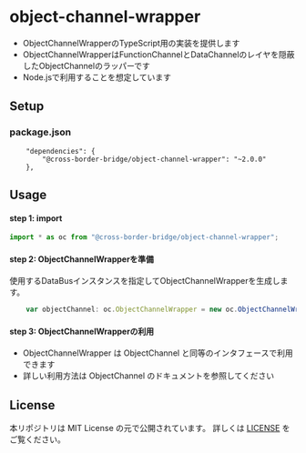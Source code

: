 # object-channel-wrapper
- ObjectChannelWrapperのTypeScript用の実装を提供します
- ObjectChannelWrapperはFunctionChannelとDataChannelのレイヤを隠蔽したObjectChannelのラッパーです
- Node.jsで利用することを想定しています

## Setup
### package.json
```
    "dependencies": {
        "@cross-border-bridge/object-channel-wrapper": "~2.0.0"
    },
```

## Usage
#### step 1: import

```typescript
import * as oc from "@cross-border-bridge/object-channel-wrapper";
```

#### step 2: ObjectChannelWrapperを準備
使用するDataBusインスタンスを指定してObjectChannelWrapperを生成します。

```typescript
    var objectChannel: oc.ObjectChannelWrapper = new oc.ObjectChannelWrapper(dataBus);
```

#### step 3: ObjectChannelWrapperの利用 
- ObjectChannelWrapper は ObjectChannel と同等のインタフェースで利用できます
- 詳しい利用方法は ObjectChannel のドキュメントを参照してください

## License
本リポジトリは MIT License の元で公開されています。
詳しくは [LICENSE](LICENSE) をご覧ください。
